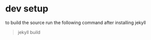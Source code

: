 # dev setup #

to build the source run the following command after installing jekyll

> jekyll build